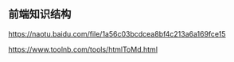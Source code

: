 ## 前端知识结构

https://naotu.baidu.com/file/1a56c03bcdcea8bf4c213a6a169fce15


https://www.toolnb.com/tools/htmlToMd.html
